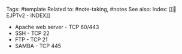 Tags: #template 
Related to: #note-taking, #notes
See also: 
Index: [[📁EJPTv2 - INDEX]]  

- Apache web server - TCP 80/443
- SSH - TCP 22
- FTP - TCP 21
- SAMBA - TCP 445